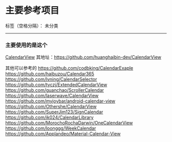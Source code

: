 ﻿# 主要参考项目

标签（空格分隔）： 未分类

---

### 主要使用的是这个
[CalendarView](https://github.com/huanghaibin-dev/CalendarView)
其地址：https://github.com/huanghaibin-dev/CalendarView

其他可以参考的
https://github.com/codbking/CalendarExaple
https://github.com/haibuzou/Calendar365
https://github.com/lvning/CalendarSelector
https://github.com/tyczj/ExtendedCalendarView
https://github.com/guanchao/ScrollerCalendar
https://github.com/laserwave/CalendarView
https://github.com/myjoybar/android-calendar-view
https://github.com/Othershe/CalendarView
https://github.com/SuperJim123/SignCalendar
https://github.com/ik024/CalendarLibrary
https://github.com/MorochoRochaDarwin/OneCalendarView
https://github.com/loonggg/WeekCalendar
https://github.com/Applandeo/Material-Calendar-View
